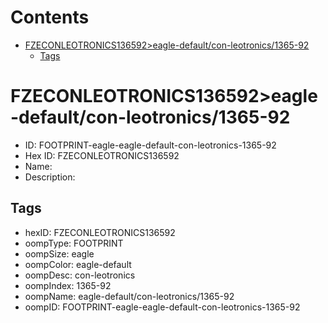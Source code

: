 



Contents
========

* [FZECONLEOTRONICS136592>eagle-default/con-leotronics/1365-92](#fzeconleotronics136592eagle-defaultcon-leotronics1365-92)
	* [Tags](#tags)

# FZECONLEOTRONICS136592>eagle-default/con-leotronics/1365-92

- ID: FOOTPRINT-eagle-eagle-default-con-leotronics-1365-92
- Hex ID: FZECONLEOTRONICS136592
- Name: 
- Description: 

## Tags

- hexID: FZECONLEOTRONICS136592
- oompType: FOOTPRINT
- oompSize: eagle
- oompColor: eagle-default
- oompDesc: con-leotronics
- oompIndex: 1365-92
- oompName: eagle-default/con-leotronics/1365-92
- oompID: FOOTPRINT-eagle-eagle-default-con-leotronics-1365-92
